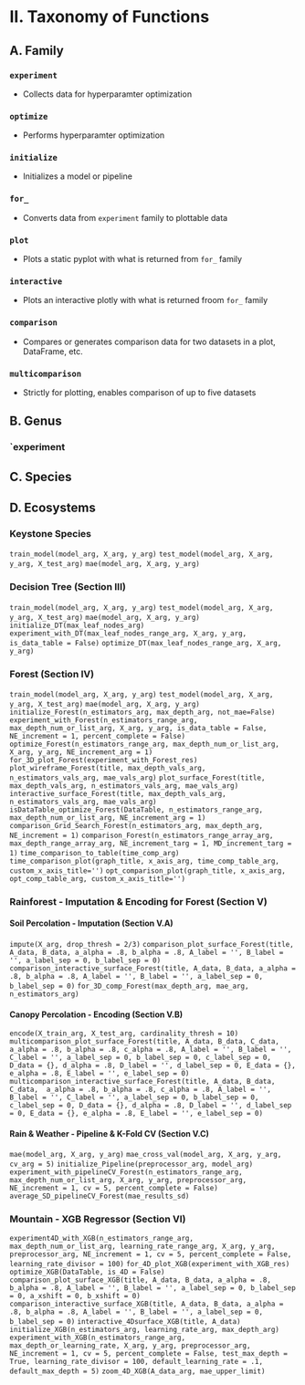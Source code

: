 # II. Taxonomy of Functions
## A. Family

### `experiment`
* Collects data for hyperparamter optimization
### `optimize`
* Performs hyperparamter optimization
### `initialize`
* Initializes a model or pipeline
### `for_`
* Converts data from `experiment` family to plottable data
### `plot`
* Plots a static pyplot with what is returned from `for_` family
### `interactive`
* Plots an interactive plotly with what is returned froom `for_` family
### `comparison`
* Compares or generates comparison data for two datasets in a plot, DataFrame, etc.
### `multicomparison`
* Strictly for plotting, enables comparison of up to five datasets
## B. Genus
### `experiment

## C. Species

## D. Ecosystems
### Keystone Species
`train_model(model_arg, X_arg, y_arg)`
`test_model(model_arg, X_arg, y_arg, X_test_arg)`
`mae(model_arg, X_arg, y_arg)`
### Decision Tree (Section III)
`train_model(model_arg, X_arg, y_arg)`
`test_model(model_arg, X_arg, y_arg, X_test_arg)`
`mae(model_arg, X_arg, y_arg)`
`initialize_DT(max_leaf_nodes_arg)`
`experiment_with_DT(max_leaf_nodes_range_arg, X_arg, y_arg, is_data_table = False)`
`optimize_DT(max_leaf_nodes_range_arg, X_arg, y_arg)`
### Forest (Section IV)
`train_model(model_arg, X_arg, y_arg)`
`test_model(model_arg, X_arg, y_arg, X_test_arg)`
`mae(model_arg, X_arg, y_arg)`
`initialize_Forest(n_estimators_arg, max_depth_arg, not_mae=False)`
`experiment_with_Forest(n_estimators_range_arg, max_depth_num_or_list_arg, X_arg, y_arg, is_data_table = False, NE_increment = 1, percent_complete = False)`
`optimize_Forest(n_estimators_range_arg, max_depth_num_or_list_arg, X_arg, y_arg, NE_increment_arg = 1)`
`for_3D_plot_Forest(experiment_with_Forest_res)`
`plot_wireframe_Forest(title, max_depth_vals_arg, n_estimators_vals_arg, mae_vals_arg)`
`plot_surface_Forest(title, max_depth_vals_arg, n_estimators_vals_arg, mae_vals_arg)`
`interactive_surface_Forest(title, max_depth_vals_arg, n_estimators_vals_arg, mae_vals_arg)`
`isDataTable_optimize_Forest(DataTable, n_estimators_range_arg, max_depth_num_or_list_arg, NE_increment_arg = 1)`
`comparison_Grid_Search_Forest(n_estimators_arg, max_depth_arg, NE_increment = 1)`
`comparison_Forest(n_estimators_range_array_arg, max_depth_range_array_arg, NE_increment_targ = 1, MD_increment_targ = 1)`
`time_comparison_to_table(time_comp_arg)`
`time_comparison_plot(graph_title, x_axis_arg, time_comp_table_arg, custom_x_axis_title='')`
`opt_comparison_plot(graph_title, x_axis_arg, opt_comp_table_arg, custom_x_axis_title='')`
### Rainforest - Imputation & Encoding for Forest (Section V)

#### Soil Percolation - Imputation (Section V.A)
`impute(X_arg, drop_thresh = 2/3)`
`comparison_plot_surface_Forest(title, A_data, B_data, a_alpha = .8, b_alpha = .8,
                                   A_label = '', B_label = '', a_label_sep = 0, b_label_sep = 0)`
`comparison_interactive_surface_Forest(title, A_data, B_data, a_alpha = .8, b_alpha = .8,
                                          A_label = '', B_label = '', a_label_sep = 0, b_label_sep = 0)`
`for_3D_comp_Forest(max_depth_arg, mae_arg, n_estimators_arg)`
#### Canopy Percolation - Encoding (Section V.B)
`encode(X_train_arg, X_test_arg, cardinality_thresh = 10)`
`multicomparison_plot_surface_Forest(title, A_data, B_data, C_data, 
                                        a_alpha = .8, b_alpha = .8, c_alpha = .8,
                                        A_label = '', B_label = '', C_label = '',
                                        a_label_sep = 0, b_label_sep = 0, c_label_sep = 0,
                                        D_data = {}, d_alpha = .8, D_label = '', d_label_sep = 0,
                                        E_data = {}, e_alpha = .8, E_label = '', e_label_sep = 0)`
`multicomparison_interactive_surface_Forest(title, A_data, B_data, C_data, 
                                               a_alpha = .8, b_alpha = .8, c_alpha = .8,
                                               A_label = '', B_label = '', C_label = '',
                                               a_label_sep = 0, b_label_sep = 0, c_label_sep = 0,
                                               D_data = {}, d_alpha = .8, D_label = '', d_label_sep = 0,
                                               E_data = {}, e_alpha = .8, E_label = '', e_label_sep = 0)`         
#### Rain & Weather - Pipeline & K-Fold CV (Section V.C)
`mae(model_arg, X_arg, y_arg)`
`mae_cross_val(model_arg, X_arg, y_arg, cv_arg = 5)`
`initialize_Pipeline(preprocessor_arg, model_arg)`
`experiment_with_pipelineCV_Forest(n_estimators_range_arg, max_depth_num_or_list_arg, X_arg, y_arg, preprocessor_arg, NE_increment = 1, cv = 5, percent_complete = False)`
`average_SD_pipelineCV_Forest(mae_results_sd)`
### Mountain - XGB Regressor (Section VI)
`experiment4D_with_XGB(n_estimators_range_arg, max_depth_num_or_list_arg, learning_rate_range_arg, X_arg, y_arg, preprocessor_arg, NE_increment = 1, cv = 5, percent_complete = False, learning_rate_divisor = 100)`
`for_4D_plot_XGB(experiment_with_XGB_res)`
`optimize_XGB(DataTable, is_4D = False)`
`comparison_plot_surface_XGB(title, A_data, B_data, a_alpha = .8, b_alpha = .8,
                                   A_label = '', B_label = '', a_label_sep = 0, b_label_sep = 0,
                                   a_xshift = 0, b_xshift = 0)`
`comparison_interactive_surface_XGB(title, A_data, B_data, a_alpha = .8, b_alpha = .8,
                                       A_label = '', B_label = '', a_label_sep = 0, b_label_sep = 0)`
`interactive_4Dsurface_XGB(title, A_data)`                                       
`initialize_XGB(n_estimators_arg, learning_rate_arg, max_depth_arg)`
`experiment_with_XGB(n_estimators_range_arg, max_depth_or_learning_rate, X_arg, y_arg, preprocessor_arg,
                        NE_increment = 1, cv = 5, percent_complete = False, test_max_depth = True,
                        learning_rate_divisor = 100, default_learning_rate = .1, default_max_depth = 5)`
`zoom_4D_XGB(A_data_arg, mae_upper_limit)`
